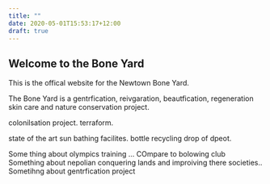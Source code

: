 ```yaml
---
title: ""
date: 2020-05-01T15:53:17+12:00
draft: true
---
```


## **Welcome to the Bone Yard**
This is the offical website for the Newtown Bone Yard. 


The Bone Yard is a gentrfication, reivgaration, beautfication, regeneration skin care and nature conservation project. 

colonilsation project. terraform. 

state of the art sun bathing facilites. bottle recycling drop of dpeot. 



Some thing about olympics training ...
COmpare to bolowing club
Something about nepolian conquering lands and improiving there societies..
Sometihng about gentrfication project
